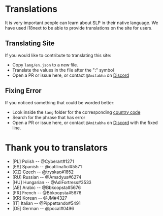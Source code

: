 # Translations

It is very important people can learn about SLP in their native language. We have used i18next to be able to provide translations on the site for users.


## Translating Site

If you would like to contribute to translating this site:

* Copy `lang/en.json` to a new file. 
* Translate the values in the file after the ":" symbol
* Open a PR or issue here, or contact `@Amitabha` on [Discord](https://discord.gg/78rVJcH)

## Fixing Error

If you noticed something that could be worded better:

* Look inside the `lang` folder for the corresponding [country code](https://en.wikipedia.org/wiki/ISO_3166-1_alpha-2#AD)
* Search for the phrase that has error
* Open a PR or issue here, or contact `@Amitabha` on [Discord](https://discord.gg/78rVJcH) with the fixed line.


# Thank you to translators

* [PL] Polish -- @Cyberart#1271
* [ES] Spanish -- @catilinafiol#5571
* [CZ] Czech -- @tryskac#1852
* [RU] Russian -- @Amadyus#6274
* [HU] Hungarian -- @AdiFortress#3533
* [AE] Arabic -- @Bbkoopsta#5676
* [FR] French -- @Bbkoopsta#5676
* [KR] Korean -- @JM#4327
* [IT] Italian -- @Pippettando#5491
* [DE] German -- @pocal#0496